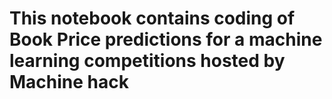 # This notebook contains coding of Book Price predictions for a machine learning competitions hosted by Machine hack

